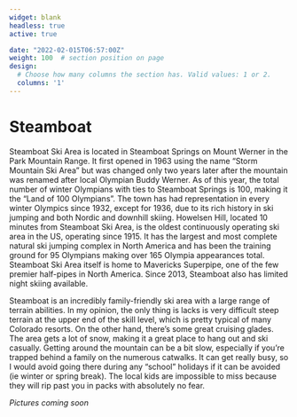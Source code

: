 ```yaml
---
widget: blank
headless: true
active: true

date: "2022-02-015T06:57:00Z"
weight: 100  # section position on page
design:
  # Choose how many columns the section has. Valid values: 1 or 2.
  columns: '1'
---
```


# Steamboat
Steamboat Ski Area is located in Steamboat Springs on Mount Werner in the Park Mountain Range. It first opened in 1963 using the name “Storm Mountain Ski Area” but was changed only two years later after the mountain was renamed after local Olympian Buddy Werner. As of this year, the total number of winter Olympians with ties to Steamboat Springs is 100, making it the “Land of 100 Olympians”. The town has had representation in every winter Olympics since 1932, except for 1936, due to its rich history in ski jumping and both Nordic and downhill skiing. Howelsen Hill, located 10 minutes from Steamboat Ski Area, is the oldest continuously operating ski area in the US, operating since 1915. It has the largest and most complete natural ski jumping complex in North America and has been the training ground for 95 Olympians making over 165 Olympia appearances total. Steamboat Ski Area itself is home to Mavericks Superpipe, one of the few premier half-pipes in North America. Since 2013, Steamboat also has limited night skiing available.

Steamboat is an incredibly family-friendly ski area with a large range of terrain abilities. In my opinion, the only thing is lacks is very difficult steep terrain at the upper end of the skill level, which is pretty typical of many Colorado resorts. On the other hand, there’s some great cruising glades. The area gets a lot of snow, making it a great place to hang out and ski casually. Getting around the mountain can be a bit slow, especially if you’re trapped behind a family on the numerous catwalks. It can get really busy, so I would avoid going there during any “school” holidays if it can be avoided (ie winter or spring break). The local kids are impossible to miss because they will rip past you in packs with absolutely no fear. 


*Pictures coming soon*


